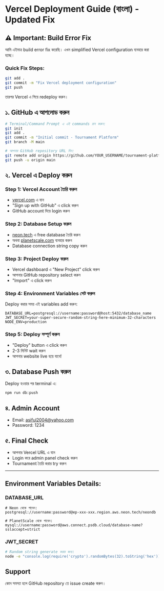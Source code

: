 # Vercel Deployment Guide (বাংলা) - Updated Fix

## ⚠️ Important: Build Error Fix
আমি এইমাত্র build error fix করেছি। এখন simplified Vercel configuration ব্যবহার করা হচ্ছে।

### Quick Fix Steps:
```bash
git add .
git commit -m "Fix Vercel deployment configuration"
git push
```

তারপর Vercel এ গিয়ে redeploy করুন।

## ১. GitHub এ আপলোড করুন

```bash
# Terminal/Command Prompt এ এই commands রান করুন:
git init
git add .
git commit -m "Initial commit - Tournament Platform"
git branch -M main

# আপনার GitHub repository URL দিন:
git remote add origin https://github.com/YOUR_USERNAME/tournament-platform.git
git push -u origin main
```

## ২. Vercel এ Deploy করুন

### Step 1: Vercel Account তৈরি করুন
- [vercel.com](https://vercel.com) এ যান
- "Sign up with GitHub" এ click করুন
- GitHub account দিয়ে login করুন

### Step 2: Database Setup করুন
- [neon.tech](https://neon.tech) এ free database তৈরি করুন
- অথবা [planetscale.com](https://planetscale.com) ব্যবহার করুন
- Database connection string copy করুন

### Step 3: Project Deploy করুন
- Vercel dashboard এ "New Project" click করুন
- আপনার GitHub repository select করুন
- "Import" এ click করুন

### Step 4: Environment Variables সেট করুন
Deploy করার সময় এই variables add করুন:

```
DATABASE_URL=postgresql://username:password@host:5432/database_name
JWT_SECRET=your-super-secure-random-string-here-minimum-32-characters
NODE_ENV=production
```

### Step 5: Deploy সম্পূর্ণ করুন
- "Deploy" button এ click করুন
- 2-3 মিনিট wait করুন
- আপনার website live হয়ে যাবে!

## ৩. Database Push করুন

Deploy হওয়ার পর terminal এ:
```bash
npm run db:push
```

## ৪. Admin Account
- Email: asiful2004@yahoo.com
- Password: 1234

## ৫. Final Check
- আপনার Vercel URL এ যান
- Login করে admin panel check করুন
- Tournament তৈরি করার try করুন

---

## Environment Variables Details:

### DATABASE_URL
```
# Neon থেকে পাবেন:
postgresql://username:password@ep-xxx-xxx.region.aws.neon.tech/neondb

# PlanetScale থেকে পাবেন:  
mysql://username:password@aws.connect.psdb.cloud/database-name?sslaccept=strict
```

### JWT_SECRET
```bash
# Random string generate করার জন্য:
node -e "console.log(require('crypto').randomBytes(32).toString('hex'))"
```

## Support
কোন সমস্যা হলে GitHub repository তে issue create করুন।